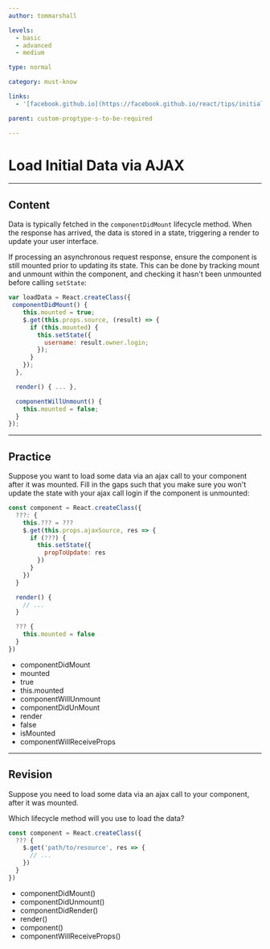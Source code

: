```yaml
---
author: tommarshall

levels:
  - basic
  - advanced
  - medium

type: normal

category: must-know

links:
  - '[facebook.github.io](https://facebook.github.io/react/tips/initial-ajax.html){website}'

parent: custom-proptype-s-to-be-required

---
```

# Load Initial Data via AJAX

---
## Content

Data is typically fetched in the  `componentDidMount` lifecycle method.
When the response has arrived, the data is stored in a state, triggering a render to update your user interface.

If processing an asynchronous request response, ensure the component is still mounted prior to updating its state. This can be done by tracking mount and unmount within the component, and checking it hasn't been unmounted before calling `setState`:

```javascript
var loadData = React.createClass({
 componentDidMount() {
    this.mounted = true;
    $.get(this.props.source, (result) => {
      if (this.mounted) {
        this.setState({
          username: result.owner.login;
        });
      }
    });
  },

  render() { ... },

  componentWillUnmount() {
    this.mounted = false;
  }
});
```

---
## Practice

Suppose you want to load some data via an ajax call to your component after it was mounted. Fill in the gaps such that you make sure you won't update the state with your ajax call login if the component is unmounted:

```javascript
const component = React.createClass({
  ???: {
    this.??? = ???
    $.get(this.props.ajaxSource, res => {
      if (???) {
        this.setState({
          propToUpdate: res
        })
      }
    })
  }

  render() {
    // ...
  }

  ??? {
    this.mounted = false
  }
})
```

* componentDidMount
* mounted
* true
* this.mounted
* componentWillUnmount
* componentDidUnMount
* render
* false
* isMounted
* componentWillReceiveProps

---
## Revision

Suppose you need to load some data via an ajax call to your component, after it was mounted.

Which lifecycle method will you use to load the data?

```javascript
const component = React.createClass({
  ??? {
    $.get('path/to/resource', res => {
      // ...
    })
  }
})
```

* componentDidMount()
* componentDidUnmount()
* componentDidRender()
* render()
* component()
* componentWillReceiveProps()
 

